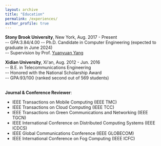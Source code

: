 ```yaml
---
layout: archive
title: "Education"
permalink: /experiences/
author_profile: true
---
```


**Stony Brook University**, New York, Aug. 2017 - Present \
-- GPA:3.84/4.00
-- Ph.D. Candidate in Computer Engineering (expected to graduate in June 2024)\
-- Supervision by Prof. [Yuanyuan Yang](https://www.ece.stonybrook.edu/~yang/)


**Xidian University**, Xi'an, Aug. 2012 - Jun. 2016 \
-- B.E. in Telecommunications Engineering\
-- Honored with the National Scholarship Award\
-- GPA:93/100 (ranked second out of 569 students)\
<br />

**Journal & Conference Reviewer**: 
* IEEE Transactions on Mobile Computing (IEEE TMC)
* IEEE Transactions on Cloud Computing (IEEE TCC)
* IEEE Transactions on Green Communications and Networking (IEEE TGCN)
* IEEE International Conference on Distributed Computing Systems (IEEE ICDCS)
* IEEE Global Communications Conference (IEEE GLOBECOM)
* IEEE International Conference on Fog Computing (IEEE ICFC)




